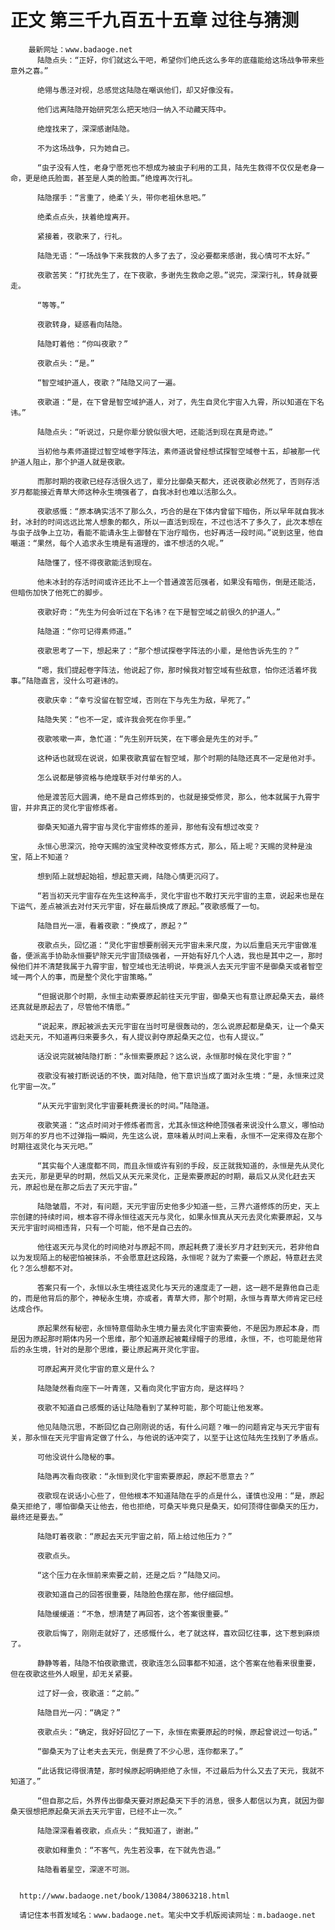 # 正文 第三千九百五十五章 过往与猜测
        最新网址：www.badaoge.net
          陆隐点头：“正好，你们就这么干吧，希望你们绝氏这么多年的底蕴能给这场战争带来些意外之喜。”
      
          绝翎与愚泾对视，总感觉这陆隐在嘲讽他们，却又好像没有。
      
          他们远离陆隐开始研究怎么把天地归一纳入不动藏天阵中。
      
          绝煌找来了，深深感谢陆隐。
      
          不为这场战争，只为她自己。
      
          “虫子没有人性，老身宁愿死也不想成为被虫子利用的工具，陆先生救得不仅仅是老身一命，更是绝氏脸面，甚至是人类的脸面。”绝煌再次行礼。
      
          陆隐摆手：“言重了，绝柔丫头，带你老祖休息吧。”
      
          绝柔点点头，扶着绝煌离开。
      
          紧接着，夜歌来了，行礼。
      
          陆隐无语：“一场战争下来我救的人多了去了，没必要都来感谢，我心情可不太好。”
      
          夜歌苦笑：“打扰先生了，在下夜歌，多谢先生救命之恩。”说完，深深行礼，转身就要走。
      
          “等等。”
      
          夜歌转身，疑惑看向陆隐。
      
          陆隐盯着他：“你叫夜歌？”
      
          夜歌点头：“是。”
      
          “智空域护道人，夜歌？”陆隐又问了一遍。
      
          夜歌道：“是，在下曾是智空域护道人，对了，先生自灵化宇宙入九霄，所以知道在下名讳。”
      
          陆隐点头：“听说过，只是你辈分貌似很大吧，还能活到现在真是奇迹。”
      
          当初他与素师道提过智空域卷字阵法，素师道说曾经想试探智空域卷十五，却被那一代护道人阻止，那个护道人就是夜歌。
      
          而那时期的夜歌已经存活很久远了，辈分比御桑天都大，还说夜歌必然死了，否则存活岁月都能接近青草大师这种永生境强者了，自我冰封也难以活那么久。
      
          夜歌感慨：“原本确实活不了那么久，巧合的是在下体内曾留下暗伤，所以早年就自我冰封，冰封的时间远远比常人想象的都久，所以一直活到现在，不过也活不了多久了，此次本想在与虫子战争上立功，看能不能请永生上御替在下治疗暗伤，也好再活一段时间。”说到这里，他自嘲道：“果然，每个人追求永生境是有道理的，谁不想活的久呢。”
      
          陆隐懂了，怪不得夜歌能活到现在。
      
          他未冰封的存活时间或许还比不上一个普通渡苦厄强者，如果没有暗伤，倒是还能活，但暗伤加快了他死亡的脚步。
      
          夜歌好奇：“先生为何会听过在下名讳？在下是智空域之前很久的护道人。”
      
          陆隐道：“你可记得素师道。”
      
          夜歌思考了一下，想起来了：“那个想试探卷字阵法的小辈，是他告诉先生的？”
      
          “嗯，我们提起卷字阵法，他说起了你，那时候我对智空域有些敌意，怕你还活着坏我事。”陆隐直言，没什么可避讳的。
      
          夜歌庆幸：“幸亏没留在智空域，否则在下与先生为敌，早死了。”
      
          陆隐失笑：“也不一定，或许我会死在你手里。”
      
          夜歌咳嗽一声，急忙道：“先生别开玩笑，在下哪会是先生的对手。”
      
          这种话也就现在说说，如果夜歌真留在智空域，那个时期的陆隐还真不一定是他对手。
      
          怎么说都是够资格与绝煌联手对付单劣的人。
      
          他是渡苦厄大圆满，绝不是自己修炼到的，也就是接受修灵，那么，他本就属于九霄宇宙，并非真正的灵化宇宙修炼者。
      
          御桑天知道九霄宇宙与灵化宇宙修炼的差异，那他有没有想过改变？
      
          永恒心思深沉，抢夺天赐的浊宝灵种改变修炼方式，那么，陌上呢？天赐的灵种是浊宝，陌上不知道？
      
          想到陌上就想起始祖，想起意天阙，陆隐心情更沉闷了。
      
          “若当初天元宇宙存在先生这种高手，灵化宇宙也不敢打天元宇宙的主意，说起来也是在下运气，差点被派去对付天元宇宙，好在最后换成了原起。”夜歌感慨了一句。
      
          陆隐目光一凛，看着夜歌：“换成了，原起？”
      
          夜歌点头，回忆道：“灵化宇宙想要削弱天元宇宙未来尺度，为以后重启天元宇宙做准备，便派高手协助永恒要铲除天元宇宙顶级强者，一开始有好几个人选，我也是其中之一，那时候他们并不清楚我属于九霄宇宙，智空域也无法明说，毕竟派人去天元宇宙不是御桑天或者智空域一两个人的事，而是整个灵化宇宙策略。”
      
          “但据说那个时期，永恒主动索要原起前往天元宇宙，御桑天也有意让原起桑天去，最终还真就是原起去了，尽管他不情愿。”
      
          “说起来，原起被派去天元宇宙在当时可是很轰动的，怎么说原起都是桑天，让一个桑天远赴天元，不知道再归来要多久，有人提议剥夺原起桑天之位，也有人提议。”
      
          话没说完就被陆隐打断：“永恒索要原起？这么说，永恒那时候在灵化宇宙？”
      
          夜歌没有被打断说话的不快，面对陆隐，他下意识当成了面对永生境：“是，永恒来过灵化宇宙一次。”
      
          “从天元宇宙到灵化宇宙要耗费漫长的时间。”陆隐道。
      
          夜歌笑道：“这点时间对于修炼者而言，尤其永恒这种绝顶强者来说没什么意义，哪怕动则万年的岁月也不过弹指一瞬间，先生这么说，意味着从时间上来看，永恒不一定来得及在那个时期往返灵化与天元吧。”
      
          “其实每个人速度都不同，而且永恒或许有别的手段，反正就我知道的，永恒是先从灵化去天元，那是更早的时期，然后又从天元来灵化，正是索要原起的时期，最后又从灵化赶去天元，原起也是在那之后去了天元宇宙。”
      
          陆隐皱眉，不对，有问题，天元宇宙历史他多少知道一些，三界六道修炼的历史，天上宗创建的持续时间，根本容不得永恒往返天元与灵化，如果永恒真从天元去灵化索要原起，又与天元宇宙时间相违背，只有一个可能，他不是自己去的。
      
          他往返天元与灵化的时间绝对与原起不同，原起耗费了漫长岁月才赶到天元，若非他自以为发现陌上的秘密怕被抹杀，不会愿意赶这段路，永恒呢？就为了索要一个原起，特意赶去灵化？怎么想都不对。
      
          答案只有一个，永恒以永生境往返灵化与天元的速度走了一趟，这一趟不是靠他自己走的，而是他背后的那个，神秘永生境，亦或者，青草大师，那个时期，永恒与青草大师肯定已经达成合作。
      
          原起果然有秘密，永恒特意借助永生境力量去灵化宇宙索要他，不是因为原起本身，而是因为原起那时期体内另一个思维，那个知道原起被戴绿帽子的思维，永恒，不，也可能是他背后的永生境，针对的是那个思维，要让原起离开灵化宇宙。
      
          可原起离开灵化宇宙的意义是什么？
      
          陆隐陡然看向座下一叶青莲，又看向灵化宇宙方向，是这样吗？
      
          夜歌不知道自己感慨的话让陆隐看到了某种可能，那个可能让他发寒。
      
          他见陆隐沉思，不断回忆自己刚刚说的话，有什么问题？唯一的问题肯定与天元宇宙有关，那永恒在天元宇宙肯定做了什么，与他说的话冲突了，以至于让这位陆先生找到了矛盾点。
      
          可他没说什么隐秘的事。
      
          陆隐再次看向夜歌：“永恒到灵化宇宙索要原起，原起不愿意去？”
      
          夜歌现在说话小心些了，但他根本不知道陆隐在乎的点是什么，谨慎也没用：“是，原起桑天拒绝了，哪怕御桑天让他去，他也拒绝，可桑天毕竟只是桑天，如何顶得住御桑天的压力，最终还是要去。”
      
          陆隐盯着夜歌：“原起去天元宇宙之前，陌上给过他压力？”
      
          夜歌点头。
      
          “这个压力在永恒前来索要之前，还是之后？”陆隐又问。
      
          夜歌知道自己的回答很重要，陆隐脸色摆在那，他仔细回想。
      
          陆隐缓缓道：“不急，想清楚了再回答，这个答案很重要。”
      
          夜歌后悔了，刚刚走就好了，还感慨什么，老了就这样，喜欢回忆往事，这下惹到麻烦了。
      
          静静等着，陆隐不怕夜歌撒谎，夜歌连怎么回事都不知道，这个答案在他看来很重要，但在夜歌这些外人眼里，却无关紧要。
      
          过了好一会，夜歌道：“之前。”
      
          陆隐目光一闪：“确定？”
      
          夜歌点头：“确定，我好好回忆了一下，永恒在索要原起的时候，原起曾说过一句话。”
      
          “御桑天为了让老夫去天元，倒是费了不少心思，连你都来了。”
      
          “此话我记得很清楚，那时候原起明确拒绝了永恒，不过最后为什么又去了天元，我就不知道了。”
      
          “但自那之后，外界传出御桑天要对原起桑天下手的消息，很多人都信以为真，就因为御桑天很想把原起桑天派去天元宇宙，已经不止一次。”
      
          陆隐深深看着夜歌，点点头：“我知道了，谢谢。”
      
          夜歌如释重负：“不客气，先生若没事，在下就先告退。”
      
          陆隐看着星空，深邃不可测。
      
      
      http://www.badaoge.net/book/13084/38063218.html
      
      请记住本书首发域名：www.badaoge.net。笔尖中文手机版阅读网址：m.badaoge.net